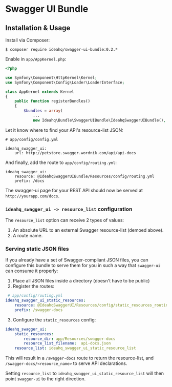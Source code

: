 Swagger UI Bundle
=================

## Installation & Usage

Install via Composer:

`$ composer require ideahq/swagger-ui-bundle:0.2.*`

Enable in `app/AppKernel.php`:

```php
<?php

use Symfony\Component\HttpKernel\Kernel;
use Symfony\Component\Config\Loader\LoaderInterface;

class AppKernel extends Kernel
{
    public function registerBundles()
    {
        $bundles = array(
            ...
            new Ideahq\Bundle\SwaggerUIBundle\IdeahqSwaggerUIBundle(),

```
Let it know where to find your API's resource-list JSON:

```
# app/config/config.yml

ideahq_swagger_ui:
    url: http://petstore.swagger.wordnik.com/api/api-docs
```

And finally, add the route to `app/config/routing.yml`:

```
ideahq_swagger_ui:
    resource: @IdeahqSwaggerUIBundle/Resources/config/routing.yml
    prefix: /docs
```

The swagger-ui page for your REST API should now be served at 
`http://yourapp.com/docs`.

### `ideahq_swagger_ui -> resource_list` configuration

The `resource_list` option can receive 2 types of values:

1. An absolute URL to an external Swagger resource-list (demoed above).
2. A route name.

### Serving static JSON files

If you already have a set of Swagger-compliant JSON files, you can configure this bundle to serve them for you in such a way that `swagger-ui` can consume it properly:

1. Place all JSON files inside a directory (doesn't have to be public)
2. Register the routes:

```yaml
 # app/config/routing.yml
ideahq_swagger_ui_static_resources:
    resource: @IdeahqSwaggerUI/Resources/config/static_resources_routing.yml
    prefix: /swagger-docs
```
3. Configure the `static_resources` config:

```yaml
ideahq_swagger_ui:
    static_resources:
        resource_dir: app/Resources/swagger-docs
        resource_list_filename:  api-docs.json
    resource_list: ideahq_swagger_ui_static_resource_list
```

This will result in a `/swagger-docs` route to return the resource-list, and `/swagger-docs/<resource_name>` to serve API declarations.

Setting `resource_list` to `ideahq_swagger_ui_static_resource_list` will then point `swagger-ui` to the right direction.
